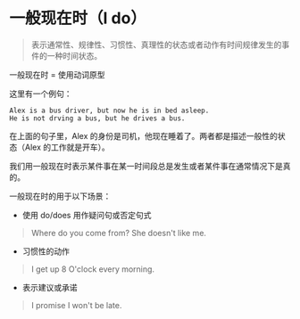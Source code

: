 # 一般现在时（I do）
> 表示通常性、规律性、习惯性、真理性的状态或者动作有时间规律发生的事件的一种时间状态。

一般现在时 = 使用动词原型

这里有一个例句：

```
Alex is a bus driver, but now he is in bed asleep.
He is not drving a bus, but he drives a bus.
```

在上面的句子里，Alex 的身份是司机，他现在睡着了。两者都是描述一般性的状态（Alex 的工作就是开车）。

我们用一般现在时表示某件事在某一时间段总是发生或者某件事在通常情况下是真的。

一般现在时的用于以下场景：

- 使用 do/does 用作疑问句或否定句式
> Where do you come from?
> She doesn't like me.
- 习惯性的动作
> I get up 8 O'clock every morning.
- 表示建议或承诺
> I promise I won't be late.
